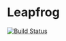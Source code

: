 # Leapfrog

[![Build Status](https://travis-ci.org/pkofod/Leapfrog.jl.svg?branch=master)](https://travis-ci.org/pkofod/Leapfrog.jl)
